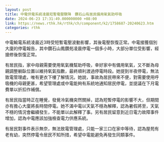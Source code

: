 ```yaml
---
layout: post
title: 中電供電系統凌晨短暫電壓驟降　鑽石山有居民備用氧氣助呼吸
date: 2024-06-23 17:31:49.000000000 +08:00
link: https://news.rthk.hk/rthk/ch/component/k2/1758687-20240623.htm
categories: rthk
---
```


中電輸電系統凌晨近3時受短暫電壓波動影響，其後電壓恢復正常。中電接獲個別大廈的停電報告，其中鑽石山鳳鑽苑凌晨停電一個多小時，大部分單位受影響，經搶修後恢復正常。

有居民指，家中母親需要使用氧氣機幫助呼吸，幸好家中有備用氧氣，又不斷為母親調整躺臥位置以維持氧氣指數，最終順利渡過停電時段。她提到半夜停電，無法致電管理處，唯有更衣下樓了解情況。她說，事故為居民帶來不便，對需要使用呼吸機的母親更甚，希望管理處或中電能夠有系統地通知居民停電，並提議在下月電費單以折扣作補償。

有居民指當時正在睡覺，發覺冷氣機突然關掉，認為短暫停電的影響不大，但期間亦有擔心大廈將長時間停電。她不滿中電以天氣不穩為解釋，認為暑假將至，天氣不穩的情況會繼續發生，不能單以此解釋了事。另有居民留意到近日電力故障事件增加，認為中電應該加強檢查電力供應系統。

有居民對事件表示無奈，無法致電管理處，只能一家三口在家中等待，認為屋苑有老有幼，突然停電令居民不知所措，希望中電能避免再發生同類事件。
